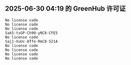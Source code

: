## 2025-06-30 04:19 的 GreenHub 许可证
```
No license code
No license code
No license code
Sak5-tsGP-Ch99-yNC8-CFE5
No license code
Saj1-XuUc-8Tfe-RmC8-521A
No license code
No license code
No license code
No license code
```
